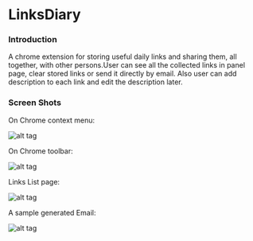 LinksDiary
==========

### Introduction
A chrome extension for storing useful daily links and sharing them, all together, with other persons.User can see all the collected links in panel page, clear stored links or send it directly by email. Also user can add description to each link and edit the description later.

### Screen Shots
On Chrome context menu:

![alt tag](https://raw.github.com/coybit/LinksDiary/master/shots/shot1.png)


On Chrome toolbar:

![alt tag](https://raw.github.com/coybit/LinksDiary/master/shots/shot2.png)


Links List page:

![alt tag](https://raw.github.com/coybit/LinksDiary/master/shots/shot3.png)


A sample generated Email:

![alt tag](https://raw.github.com/coybit/LinksDiary/master/shots/shot4.png)